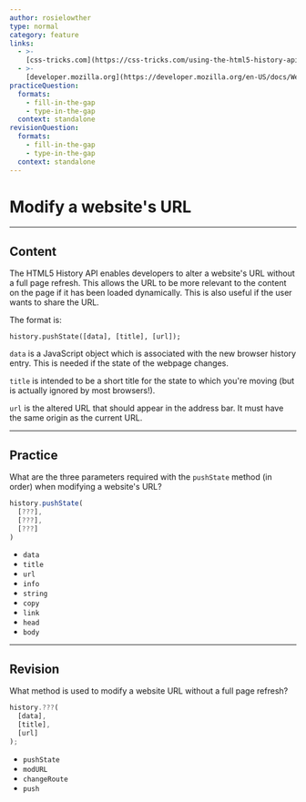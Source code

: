 ```yaml
---
author: rosielowther
type: normal
category: feature
links:
  - >-
    [css-tricks.com](https://css-tricks.com/using-the-html5-history-api/hello){website}
  - >-
    [developer.mozilla.org](https://developer.mozilla.org/en-US/docs/Web/API/History_API#The_pushState()_method){website}
practiceQuestion:
  formats:
    - fill-in-the-gap
    - type-in-the-gap
  context: standalone
revisionQuestion:
  formats:
    - fill-in-the-gap
    - type-in-the-gap
  context: standalone
---
```


# Modify a website's URL


---

## Content

The HTML5 History API enables developers to alter a website's URL without a full page refresh. This allows the URL to be more relevant to the content on the page if it has been loaded dynamically. This is also useful if the user wants to share the URL.

The format is:

```plain-text
history.pushState([data], [title], [url]);
```

`data` is a JavaScript object which is associated with the new browser history entry. This is needed if the state of the webpage changes.

`title` is intended to be a short title for the state to which you're moving (but is actually ignored by most browsers!).

`url` is the altered URL that should appear in the address bar. It must have the same origin as the current URL.


---

## Practice

What are the three parameters required with the `pushState` method (in order) when modifying a website's URL?

```javascript
history.pushState(
  [???],
  [???],
  [???]
)
```

- `data`
- `title`
- `url`
- `info`
- `string`
- `copy`
- `link`
- `head`
- `body`


---

## Revision

What method is used to modify a website URL without a full page refresh?

```javascript
history.???(
  [data],
  [title],
  [url]
);
```

- `pushState`
- `modURL`
- `changeRoute`
- `push`
 
